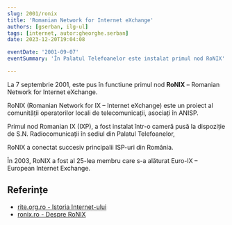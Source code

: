 ```yaml
---
slug: 2001/ronix
title: 'Romanian Network for Internet eXchange'
authors: [gserban, ilg-ul]
tags: [internet, autor:gheorghe.serban]
date: 2023-12-20T19:04:08

eventDate: '2001-09-07'
eventSummary: 'În Palatul Telefoanelor este instalat primul nod RoNIX'

---
```


La 7 septembrie 2001, este pus în functiune
primul nod **RoNIX** – Romanian Network for Internet eXchange.

<!-- truncate -->

RoNIX (Romanian Network for IX – Internet eXchange) este
un proiect al comunității
operatorilor locali de telecomunicații, asociați în ANISP.

Primul nod Romanian IX (IXP), a fost instalat
într-o cameră pusă la dispoziție de S.N. Radiocomunicații
în sediul din Palatul Telefoanelor,

RoNIX a conectat succesiv principalii ISP-uri din România.

În 2003, RoNIX a fost al 25-lea membru care s-a alăturat Euro-IX –
European Internet Exchange.

## Referințe

- [rite.org.ro - Istoria Internet-ului](https://rite.org.ro/istoria-internetului/)
- [ronix.ro - Despre RoNIX](https://www.ronix.ro/en/about/)
